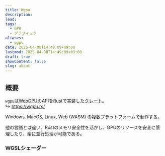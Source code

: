 ```yaml
---
title: Wgpu
description: 
lead: 
tags:
  - GPU
  - グラフィック
aliases:
  - wgpu
date: 2025-04-08T14:49:09+09:00
lastmod: 2025-04-08T14:49:09+09:00
draft: true
showContent: false
slug: about
---
```

## 概要
[`wgpu`](https://github.com/gfx-rs/wgpu)は[WebGPU](../../platform/graphics/webgpu/WebGPU.md)のAPIを[Rust](../../lang/Rust/Rust.md)で実装した[クレート](../../lang/Rust/crate.md)。  
↪ https://wgpu.rs/

Windows, MacOS, Linux, Web (WASM) の複数プラットフォームで動作する。

他の言語とは違い、Rustのメモリ安全性を活かし、GPUのリソースを安全に管理したり、楽に並行処理が可能である。
### WGSLシェーダー